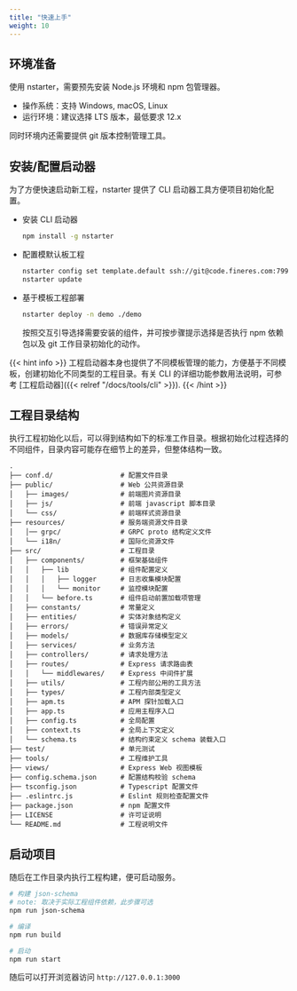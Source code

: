 ```yaml
---
title: "快速上手"
weight: 10
---
```


## 环境准备

使用 nstarter，需要预先安装 Node.js 环境和 npm 包管理器。

- 操作系统：支持 Windows, macOS, Linux
- 运行环境：建议选择 LTS 版本，最低要求 12.x

同时环境内还需要提供 git 版本控制管理工具。


## 安装/配置启动器

为了方便快速启动新工程，nstarter 提供了 CLI 启动器工具方便项目初始化配置。

* 安装 CLI 启动器
  
  ```bash
  npm install -g nstarter
  ```

* 配置模默认板工程

  ```bash
  nstarter config set template.default ssh://git@code.fineres.com:7999/fx/nstarter-ts-express.git
  nstarter update
  ```

* 基于模板工程部署

  ```bash
  nstarter deploy -n demo ./demo
  ```

  按照交互引导选择需要安装的组件，并可按步骤提示选择是否执行 npm 依赖包以及 git 工作目录初始化的动作。

{{< hint info >}}
工程启动器本身也提供了不同模板管理的能力，方便基于不同模板，创建初始化不同类型的工程目录。有关 CLI 的详细功能参数用法说明，可参考 [工程启动器]({{< relref "/docs/tools/cli" >}}).
{{< /hint >}}


## 工程目录结构

执行工程初始化以后，可以得到结构如下的标准工作目录。根据初始化过程选择的不同组件，目录内容可能存在细节上的差异，但整体结构一致。

```
.
├── conf.d/                 # 配置文件目录
├── public/                 # Web 公共资源目录
│   ├── images/             # 前端图片资源目录
│   ├── js/                 # 前端 javascript 脚本目录
│   └── css/                # 前端样式资源目录
├── resources/              # 服务端资源文件目录
│   │── grpc/               # GRPC proto 结构定义文件
│   └── i18n/               # 国际化资源文件
├── src/                    # 工程目录
│   ├── components/         # 框架基础组件
│   │   ├── lib             # 组件配置定义
│   │   │   ├── logger      # 日志收集模块配置
│   │   │   └── monitor     # 监控模块配置
│   │   └── before.ts       # 组件启动前置加载项管理
│   ├── constants/          # 常量定义
│   ├── entities/           # 实体对象结构定义
│   ├── errors/             # 错误异常定义
│   ├── models/             # 数据库存储模型定义
│   ├── services/           # 业务方法
│   ├── controllers/        # 请求处理方法
│   ├── routes/             # Express 请求路由表
│   │   └── middlewares/    # Express 中间件扩展
│   ├── utils/              # 工程内部公用的工具方法
│   ├── types/              # 工程内部类型定义
│   ├── apm.ts              # APM 探针加载入口
│   ├── app.ts              # 应用主程序入口
│   ├── config.ts           # 全局配置
│   ├── context.ts          # 全局上下文定义
│   └── schema.ts           # 结构约束定义 schema 装载入口
├── test/                   # 单元测试
├── tools/                  # 工程维护工具
├── views/                  # Express Web 视图模板
├── config.schema.json      # 配置结构校验 schema
├── tsconfig.json           # Typescript 配置文件
├── .eslintrc.js            # Eslint 规则检查配置文件
├── package.json            # npm 配置文件
├── LICENSE                 # 许可证说明
└── README.md               # 工程说明文件
```


## 启动项目

随后在工作目录内执行工程构建，便可启动服务。

```bash
# 构建 json-schema
# note: 取决于实际工程组件依赖，此步骤可选
npm run json-schema

# 编译
npm run build

# 启动
npm run start
```

随后可以打开浏览器访问 `http://127.0.0.1:3000`
